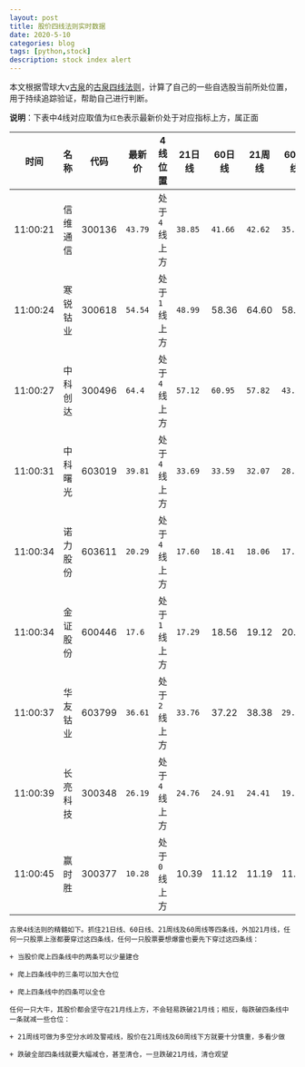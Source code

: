```yaml
---
layout: post
title: 股价四线法则实时数据
date: 2020-5-10
categories: blog
tags: [python,stock]
description: stock index alert
---
```



本文根据雪球大v[古泉](https://xueqiu.com/u/7148646888)的[古泉四线法则](https://xueqiu.com/7148646888/130498192)，计算了自己的一些自选股当前所处位置，用于持续追踪验证，帮助自己进行判断。

**说明**：下表中4线对应取值为`红色`表示最新价处于对应指标上方，属正面

时间|名称|代码|最新价|4线位置|21日线|60日线|21周线|60周线
---|---|---|---|---|---|---|---|---
11:00:21|信维通信|300136|`43.79`|处于`4`线上方|`38.85`|`41.66`|`42.62`|`35.43`
11:00:24|寒锐钴业|300618|`54.54`|处于`1`线上方|`48.99`|58.36|64.60|58.33
11:00:27|中科创达|300496|`64.4`|处于`4`线上方|`57.12`|`60.95`|`57.82`|`43.20`
11:00:31|中科曙光|603019|`39.81`|处于`4`线上方|`33.69`|`33.59`|`32.07`|`28.37`
11:00:34|诺力股份|603611|`20.29`|处于`4`线上方|`17.60`|`18.41`|`18.06`|`17.31`
11:00:34|金证股份|600446|`17.6`|处于`1`线上方|`17.29`|18.56|19.12|20.50
11:00:37|华友钴业|603799|`36.61`|处于`2`线上方|`33.76`|37.22|38.38|`29.95`
11:00:39|长亮科技|300348|`26.19`|处于`4`线上方|`24.76`|`24.91`|`24.41`|`19.13`
11:00:45|赢时胜|300377|`10.28`|处于`0`线上方|10.39|11.12|11.19|11.62

```
古泉4线法则的精髓如下。抓住21日线、60日线、21周线及60周线等四条线，外加21月线，任何一只股票上涨都要穿过这四条线，任何一只股票要想爆雷也要先下穿过这四条线：

+ 当股价爬上四条线中的两条可以少量建仓

+ 爬上四条线中的三条可以加大仓位

+ 爬上四条线中的四条可以全仓

任何一只大牛，其股价都会坚守在21月线上方，不会轻易跌破21月线；相反，每跌破四条线中一条就减一些仓位：

+ 21周线可做为多空分水岭及警戒线，股价在21周线及60周线下方就要十分慎重，多看少做

+ 跌破全部四条线就要大幅减仓，甚至清仓，一旦跌破21月线，清仓观望
```